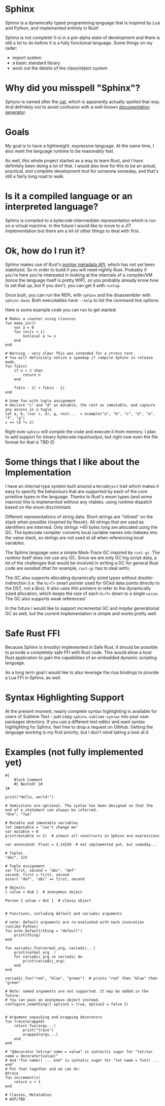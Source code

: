 # Sphinx

Sphinx is a dynamically typed programming language that is inspired by Lua and Python, and implemented entirely in Rust!

Sphinx is not complete! It is in a pre-alpha state of development and there is still a lot to do before it is a fully functional language. Some things on my radar:

 - import system
 - a basic standard library
 - work out the details of the class/object system

# Why did you misspell "Sphinx"?

Sphynx is named after the [cat](https://en.wikipedia.org/wiki/Sphynx_cat), which is apparently actually spelled that way. And definitely not to avoid confusion with a well-known [documentation generator](https://www.sphinx-doc.org/en/master/).

# Goals

My goal is to have a lightweight, expressive language. At the same time, I also want the language runtime to be reasonably fast.

As well, this whole project started as a way to learn Rust, and I have definitely been doing a lot of that. I would also love for this to be an actual, practical, and complete development tool for someone someday, and that's still a fairly long road to walk.

# Is it a compiled language or an interpreted language?

Sphinx is compiled to a bytecode intermediate representation which is run on a virtual machine. In the future I would like to move to a JIT implementation but there are a lot of other things to deal with first.

# Ok, how do I run it?

Sphinx makes use of Rust's [pointer metadata API](https://github.com/rust-lang/rust/issues/81513), which has not yet been stabilized. So in order to build it you will need nightly Rust. Probably if you're here you're interested in looking at the internals of a compiler/VM (since the language itself is pretty WIP), so you probably already know how to set that up, but if you don't, you can get it with `rustup`. 

Once built, you can run the REPL with `sphinx` and the disassembler with `sphinx-dasm`. Both executables have `--help` to list the command line options.

Here is some example code you can run to get started:
```
# Makes a counter using closures
fun make_inc()
    var a = 0
    fun inc(s = 1)
        nonlocal a += s
    end
end

# Warning - very slow! This was intended for a stress test.
# You will definitely notice a speedup if compile Sphinx in release mode.
fun fib(n)
    if n < 2 then 
        return n 
    end
    
    fib(n - 2) + fib(n - 1)
end

# Some fun with tuple assignment
# declare "c" and "d" as mutable, the rest as immutable, and capture any excess in a tuple
let a, b, (var c, d), g, rest...  = example("a", "b", "c", "d", "e", "f", "g") 
c += (d *= 2)

```

Right now `sphinx` will compile the code and execute it from memory. I plan to add support for binary bytecode input/output, but right now even the file format for that is TBD 🙃

# Some things that I like about the Implementation

I have an internal type system built around a `MetaObject` trait which makes it easy to specify the behaviours that are supported by each of the core primitive types in the language. Thanks to Rust's enum types (and some macros) this is implemented without any vtables, using runtime dispatch based on the enum discriminant.

Different representations of string data. Short strings are "inlined" on the stack when possible (inspired by flexstr). All strings that are used as identifiers are interned. Only strings >40 bytes long are allocated using the GC. The bytecode compiler converts local variable names into indexes into the value stack, so strings are not used at all when referencing local variables.

The Sphinx language uses a simple Mark-Trace GC inspired by `rust-gc`. The *runtime* itself does not use any GC. Since we are only GC'ing script data, a lot of the challenges that would be involved in writing a GC for general Rust code are avoided (that for example, `rust-gc` has to deal with).

The GC also supports allocating dynamically sized types without double-indirection (i.e. the `Gc<T>` smart pointer used for GCed data points directly to the DST, not a Box). It also uses *thin pointers* to refer to the dynamically sized allocation, which keeps the size of each `Gc<T>` down to a single `usize`. The GC also supports weak references!

In the future I would like to support incremental GC and *maybe* generational GC as well, but the current implementation is simple and works pretty well.

# Safe Rust FFI

Because Sphinx is (mostly) implemented in Safe Rust, it should be possible to provide a completely safe FFI with Rust code. This would allow a host Rust application to gain the capabilities of an embedded dynamic scripting language.

As a long term goal I would like to also leverage the rlua bindings to provide a Lua FFI in Sphinx, as well.

# Syntax Highlighting Support

At the present moment, nearly complete syntax highlighting is available for users of Sublime Text - just copy `sphinx.sublime-syntax` into your user packages directory. If you use a different text editor and want syntax highlighting for Sphinx, feel free to drop a request on GitHub. Getting the language working is my first priority, but I don't mind taking a look at it.

# Examples (not fully implemented yet)
```
#{ 
    Block Comment  
    #{ Nested! }#
}#

print("Hello, world!")

# Semicolons are optional. The syntax has been designed so that the end of a statement can always be inferred.
"One"; "Two"

# Mutable and immutable variables
let immutable = "can't change me"
var mutable = 0
print(mutable += 1)  # almost all constructs in Sphinx are expressions

var annotated: Float = 3.14159  # not implemented yet, but someday...

# Tuples
"abc", 123

# Tuple assignment
var first, second = "abc", "def"
second, first = first, second
assert "def", "abc" == first, second

# Objects
{ value = 0xA }  # anonymous object

Person { value = 0xC }  # classy object


# Functions, including default and variadic arguments

# note: default arguments are re-evaluated with each invocation (unlike Python)
fun echo_default(thing = "default")
    print(thing)
end

fun variadic_fun(normal_arg, variadic...)
    print(normal_arg  )
    for variadic_arg in variadic do
        print(variadic_arg)
    end
end

variadic_fun("red", "blue", "green")  # prints "red" then "blue" then "green"

# Note: named arguments are not supported. It may be added in the future.
# You can pass an anonymous object instead.
configure_something({ option1 = true, option2 = false })


# Argument unpacking and wrapping decorators
fun trace(wrapped)
    return fun(args...)
        print("trace")
        wrapped(args...)
    end
end

# "@decorator let/var name = value" is syntactic sugar for "let/var name = decorator(value)"
# And "fun name() ... end" is syntatic sugar for "let name = fun() ... end"
# Put that together and we can do:
@trace
fun increment(x)
    return x + 1
end

# Classes, Metatables
# WIP/TBD

```
